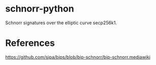 # schnorr-python

Schnorr signatures over the elliptic curve secp256k1.

# References

https://github.com/sipa/bips/blob/bip-schnorr/bip-schnorr.mediawiki